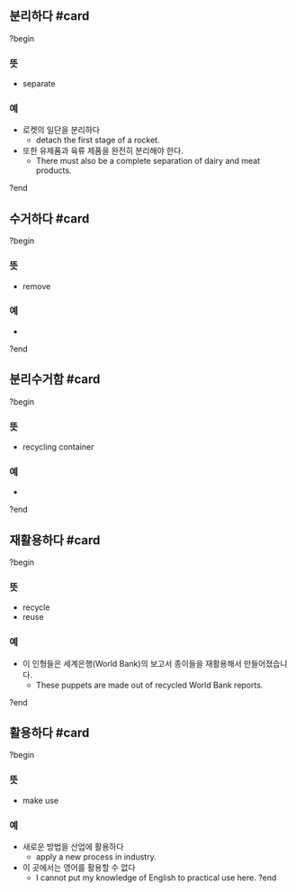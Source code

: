 ## 분리하다 #card
?begin
### 뜻
- separate
### 예
- 로켓의 일단을 분리하다
    - detach the first stage of a rocket.
- 또한 유제품과 육류 제품을 완전히 분리해야 한다.
    - There must also be a complete separation of dairy and meat products.
<!--SR:!2025-06-18,29,270-->
?end


## 수거하다 #card
?begin
### 뜻
- remove
### 예
-
?end


## 분리수거함 #card
?begin
### 뜻
- recycling container
### 예
-
<!--SR:!2025-06-21,24,230-->
?end


## 재활용하다 #card
?begin
### 뜻
- recycle
- reuse
### 예
- 이 인형들은 세계은행(World Bank)의 보고서 종이들을 재활용해서 만들어졌습니다.
	- These puppets are made out of recycled World Bank reports.
<!--SR:!2025-10-07,113,250-->
?end


## 활용하다 #card
?begin
### 뜻
- make use
### 예
- 새로운 방법을 산업에 활용하다
	- apply a new process in industry.
- 이 곳에서는 영어를 활용할 수 없다
	- I cannot put my knowledge of English to practical use here.
?end


